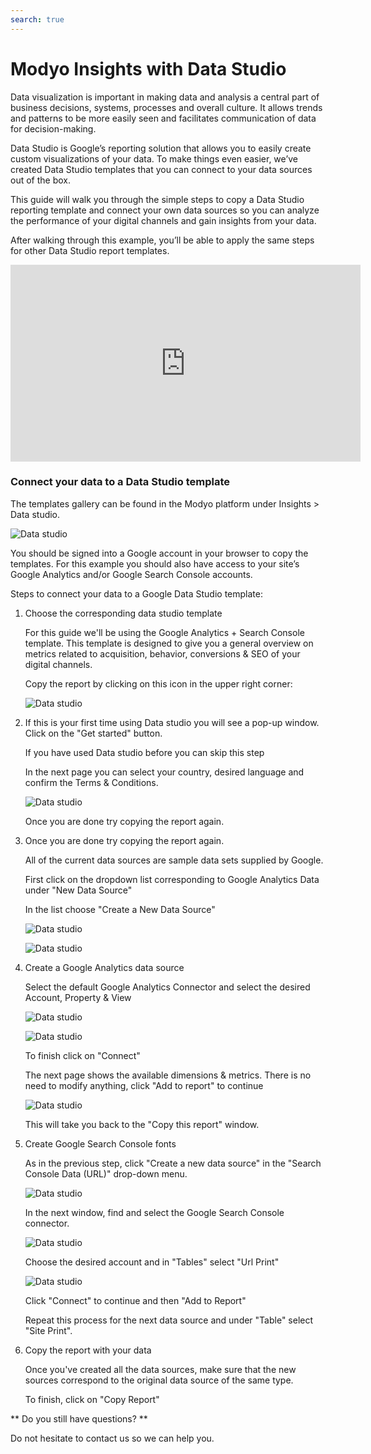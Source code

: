 ```yaml
---
search: true
---
```


# Modyo Insights with Data Studio

Data visualization is important in making data and analysis a central part of business decisions, systems, processes and overall culture. It allows trends and patterns to be more easily seen and facilitates communication of data for decision-making.

Data Studio is Google’s reporting solution that allows you to easily create custom visualizations of your data. To make things even easier, we’ve created Data Studio templates that you can connect to your data sources out of the box.

This guide will walk you through the simple steps to copy a Data Studio reporting template and connect your own data sources so you can analyze the performance of your digital channels and gain insights from your data. 

After walking through this example, you’ll be able to apply the same steps for other Data Studio report templates.

<iframe width="560" height="315" src="https://www.youtube.com/embed/AMNY32HIO0g" frameborder="0" allow="accelerometer; autoplay; encrypted-media; gyroscope; picture-in-picture" allowfullscreen></iframe>

### Connect your data to a Data Studio template

The templates gallery can be found in the Modyo platform under Insights > Data studio.

![Data studio](/assets/img/insights/0.png)

You should be signed into a Google account in your browser to copy the templates. For this example you should also have access to your site’s Google Analytics and/or Google Search Console accounts.

Steps to connect your data to a Google Data Studio template:

1. Choose the corresponding data studio template

    For this guide we'll be using the Google Analytics + Search Console template. This template is designed to give you a general overview on metrics related to acquisition, behavior, conversions & SEO of your digital channels.

    Copy the report by clicking on this icon in the upper right corner:

    ![Data studio](/assets/img/insights/1.png)

2. If this is your first time using Data studio you will see a pop-up window. Click on the "Get started" button.

    If you have used Data studio before you can skip this step

    In the next page you can select your country, desired language and confirm the Terms & Conditions.

    ![Data studio](/assets/img/insights/2.png)

    Once you are done try copying the report again.

3. Once you are done try copying the report again.

    All of the current data sources are sample data sets supplied by Google.

    First click on the dropdown list corresponding to Google Analytics Data under "New Data Source"

    In the list choose "Create a New Data Source"

    ![Data studio](/assets/img/insights/3.png)

    ![Data studio](/assets/img/insights/4.png)

4. Create a Google Analytics data source

    Select the default Google Analytics Connector and select the desired Account, Property & View

    ![Data studio](/assets/img/insights/5.png)

    ![Data studio](/assets/img/insights/6.png)

    To finish click on "Connect"

    The next page shows the available dimensions & metrics. There is no need to modify anything, click "Add to report" to continue

    ![Data studio](/assets/img/insights/7.png)

    This will take you back to the "Copy this report" window. 

5. Create Google Search Console fonts

    As in the previous step, click "Create a new data source" in the "Search Console Data (URL)" drop-down menu.

    ![Data studio](/assets/img/insights/8.png)

    In the next window, find and select the Google Search Console connector. 

    ![Data studio](/assets/img/insights/9.png)

    Choose the desired account and in "Tables" select "Url Print" 

    ![Data studio](/assets/img/insights/10.png)

    Click "Connect" to continue and then "Add to Report"

    Repeat this process for the next data source and under "Table" select "Site Print".

6. Copy the report with your data

    Once you've created all the data sources, make sure that the new sources correspond to the original data source of the same type. 

    To finish, click on "Copy Report"

** Do you still have questions? **

Do not hesitate to contact us so we can help you.





